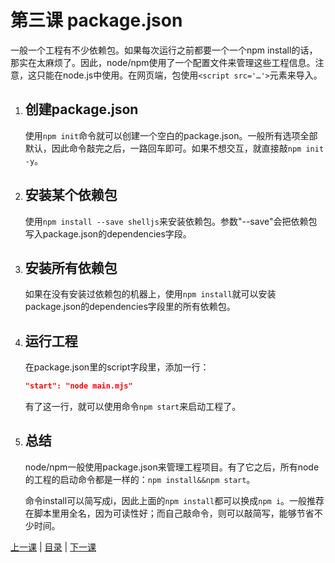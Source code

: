 # 第三课 package.json
一般一个工程有不少依赖包。如果每次运行之前都要一个一个npm install的话，那实在太麻烦了。因此，node/npm使用了一个配置文件来管理这些工程信息。注意，这只能在node.js中使用。在网页端，包使用`<script src='…'>`元素来导入。

1. ## 创建package.json
    使用`npm init`命令就可以创建一个空白的package.json。一般所有选项全部默认，因此命令敲完之后，一路回车即可。如果不想交互，就直接敲`npm init -y`。

1. ## 安装某个依赖包
    使用`npm install --save shelljs`来安装依赖包。参数"--save"会把依赖包写入package.json的dependencies字段。

1. ## 安装所有依赖包
    如果在没有安装过依赖包的机器上，使用`npm install`就可以安装package.json的dependencies字段里的所有依赖包。

1. ## 运行工程
    在package.json里的script字段里，添加一行：
    ```json
    "start": "node main.mjs"
    ```
    有了这一行，就可以使用命令`npm start`来启动工程了。

1. ## 总结
    node/npm一般使用package.json来管理工程项目。有了它之后，所有node的工程的启动命令都是一样的：`npm install&&npm start`。
    
    命令install可以简写成i，因此上面的`npm install`都可以换成`npm i`。一般推荐在脚本里用全名，因为可读性好；而自己敲命令，则可以敲简写，能够节省不少时间。

[上一课](lesson2.md) &#124; [目录](README.md) &#124; [下一课](lesson4.md)
